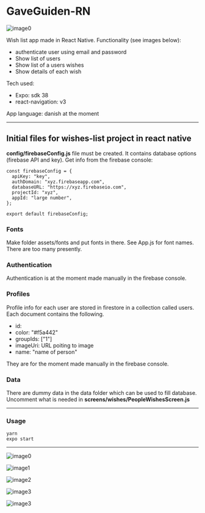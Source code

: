 # GaveGuiden-RN

![image0](./docs/readme/wishList_RN0_smaller.png)

Wish list app made in React Native.
Functionality (see images below):
 - authenticate user using email and password
 - Show list of users
 - Show list of a users wishes
 - Show details of each wish

Tech used:
- Expo: sdk 38
- react-navigation: v3

App language: danish at the moment

---
## Initial files for wishes-list project in react native

**config/firebaseConfig.js** file must be created. It contains database options (firebase API and key). Get info from the firebase console: 

    const firebaseConfig = {
      apiKey: "key",
      authDomain: "xyz.firebaseapp.com",
      databaseURL: "https://xyz.firebaseio.com",
      projectId: "xyz",
      appId: "large number",
    };

    export default firebaseConfig;

### Fonts

Make folder assets/fonts and put fonts in there. See App.js for font names. There are too many presently.

### Authentication
Authentication is at the moment made manually in the firebase console.

### Profiles
Profile info for each user are stored in firestore in a collection called users. Each document contains the following.
 - id: <from Authentication>
 - color: "#f5a442"
 - groupIds: ["1"]
 - imageUri: URL poiting to image
 - name: "name of person"

They are for the moment made manually in the firebase console.

### Data
There are dummy data in the data folder which can be used to fill database.  
Uncomment what is needed in **screens/wishes/PeopleWishesScreen.js**


---
### Usage

`yarn`  
`expo start`

---

![image0](./docs/readme/wishList_RN0.png)

![image1](./docs/readme/wishList_RN1.png)

![image2](./docs/readme/wishList_RN2.png)

![image3](./docs/readme/wishList_RN3.png)

![image3](./docs/readme/wishList_RN4.png)

